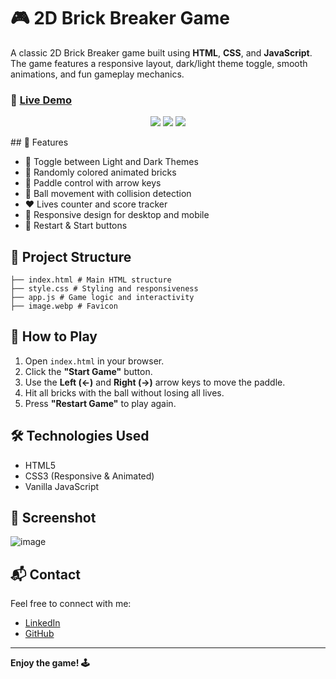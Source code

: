 # 🎮 2D Brick Breaker Game

A classic 2D Brick Breaker game built using **HTML**, **CSS**, and **JavaScript**. The game features a responsive layout, dark/light theme toggle, smooth animations, and fun gameplay mechanics.

### 🚀 [Live Demo](https://2-d-brick-breaker-game.vercel.app/)

<p align="center">
  <a href="https://weather-app-seven-ashen-32.vercel.app/" target="_blank"><img src="https://img.shields.io/badge/🔴 Live-Demo-green?style=for-the-badge" /></a>
  <a href="https://github.com/Satyam6201/Weather-app" target="_blank"><img src="https://img.shields.io/badge/💻 Source-Code-blue?style=for-the-badge" /></a>
  <a href="https://www.linkedin.com/in/satyam-kumar-mishra-9bb980291/" target="_blank"><img src="https://img.shields.io/badge/📇 Connect-LinkedIn-0A66C2?style=for-the-badge&logo=linkedin" /></a>
</p>
## 🧩 Features

- 🎨 Toggle between Light and Dark Themes
- 🧱 Randomly colored animated bricks
- 🏓 Paddle control with arrow keys
- 🔴 Ball movement with collision detection
- ❤️ Lives counter and score tracker
- 📱 Responsive design for desktop and mobile
- 🔁 Restart & Start buttons

## 📂 Project Structure
```
├── index.html # Main HTML structure
├── style.css # Styling and responsiveness
├── app.js # Game logic and interactivity
├── image.webp # Favicon
```

## 🚀 How to Play

1. Open `index.html` in your browser.
2. Click the **"Start Game"** button.
3. Use the **Left (←)** and **Right (→)** arrow keys to move the paddle.
4. Hit all bricks with the ball without losing all lives.
5. Press **"Restart Game"** to play again.

## 🛠️ Technologies Used

- HTML5
- CSS3 (Responsive & Animated)
- Vanilla JavaScript

## 📸 Screenshot

![image](https://github.com/user-attachments/assets/37631f5f-5e49-48d1-b811-ebf7f46939d7)

## 📬 Contact

Feel free to connect with me:
- [LinkedIn](https://www.linkedin.com/in/satyam-kumar-mishra-9bb980291/)
- [GitHub](https://github.com/Satyam6201)

---

**Enjoy the game! 🕹️**
